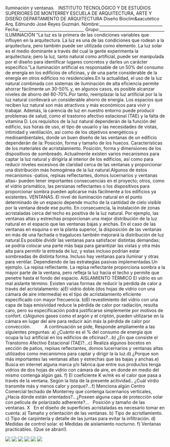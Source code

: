  Iluminación y ventanas.   INSTITUTO TECNOLÓGICO Y DE ESTUDIOS SUPERIORES DE MONTERREY ESCUELA DE ARQUITECTURA, ARTE Y DISEÑO DEPARTAMENTO DE ARQUITECTURA Diseño Bioclim&aacutetico Arq. Edmundo José Reyes Guzmán. Nombre:_______________________________ Fecha:________________________________ Grupo:________________________________ ILUMINACIÓN "La luz es la primera de las condiciones variables que influyen en la arquitectura. La luz es una de las condiciones que rodean a la arquitectura, pero también puede ser utilizada como elemento. La luz solar es el medio dominante a través del cual la gente experimenta la arquitectura; pero la luz, tanto natural como artificial, puede ser manipulada por el diseño para identificar lugares concretos y darles un carácter específico."La iluminación artificial es responsable de un 50% del consumo de energía en los edificios de oficinas, y de una parte considerable de la energía en otros edificios no residenciales.En la actualidad, el uso de la luz natural combinada con sistemas de iluminación de alta eficiencia permite ahorrar fácilmente un 30-50% y, en algunos casos, es posible alcanzar niveles de ahorro del 60-70%.Por tanto, reemplazar la luz artificial por la la luz natural conllevará un considerable ahorro de energía. Los espacios que reciben luz natural son más atractivos y más económicos para vivir y trabajar. Además, la carencia de luz en nuestro entorno puede producir problemas de salud, como el trastorno afectivo estacional (TAE) y la falta de vitamina D. Los requisitos de la luz natural dependerán de la función del edificio, sus horas de uso, el tipo de usuario y las necesidades de vistas, intimidad y ventilación, así como de los objetivos energéticos y medioambientales, donde un buen diseño de las ventanas de un edificio dependerán de la: Posición, forma y tamaño de los huecos. Características de los materiales de acristalamiento. Posición, forma y dimensiones de los dispositivos de sombreado. Actualmente existen varios mecanismos para captar la luz natural y dirigirla al interior de los edificios, así como para reducir niveles excesivos de claridad cerca de las ventanas y proporcionar una distribución más homogénea de la luz natural.Algunos de éstos mecanismos -patios, repisas reflectantes, domos lucernarios y ventanas altas- pueden tener importantes consecuencias en el proyecto; otros, como el vidrio prismático, las persianas reflectantes o los dispositivos para proporcionar sombra pueden aplicarse más fácilmente a los edificios ya existentes. VENTANAS. El nivel de iluminación natural en el punto determinado de un espacio depende mucho de la cantidad de cielo visible por la ventana desde ese punto. En consecuencia, la instalación de zonas acristaladas cerca del techo es positiva de la luz natural. Por ejemplo, las ventanas altas y estrechas proporcionan una mejor distribución de la luz natural en el espacio que las ventanas bajas y anchas. En el caso de las ventanas en esquina o en la planta superior, la disposición de las ventanas en más de una fachada o tragaluces también mejorará la distribución de luz natural.Es posible dividir las ventanas para satisfacer distintas demandas; se podría colocar una parte más baja para garantizar las vistas y otra más alta para permitir la entrada de luz, y estas incluso podrían estar sombreadas de distinta forma. Incluso hay ventanas para iluminar y otras para ventilar. Dependiendo de las estrategias pasivas implementadas.Un ejemplo. La repisa reflectante. La repisa reflectante proporciona sombra a la mayor parte de la ventana, pero refleja la luz hacia el techo y permite que penetre hasta el fondo del espacio. AISLAMIENTO TÉRMICO El vidrio es un mal aislante término. Existen varias formas de reducir la pérdida de calor a través del acristalamento: a)El vidrio doble (dos hojas de vidrio con una cámara de aire intermedia) es el tipo de acristalamiento eficiente especificado con mayor frecuencia. b)El revestimiento del vidrio con una capa de baja emisividad reduce la pérdida de calor por radiación, resulta caro, pero su especificación podrá justificarse simplemente por motivos de confort. c)Algunos gases como el argón y el criptón, pueden utilizarse en la cámara en lugar del aire para reducir aún más la pérdida de calor por convección.           A continuación se pide, Responde ampliamente a las siguientes preguntas: a) ¿Cuánto es el % del consumo de energía que ocupa la luz artificial en los edificios de oficinas?...b) ¿En que consiste el Transtorno Afectivo Estacional (TAE)?...c) Realiza algunos bocetos en sección de patios, repisas reflectantes, domos lucernarios y ventanas altas utilizados como mecanismos para captar y dirigir la la luz.d) ¿Porque son más importantes las ventanas altas y estrechas que las bajas y anchas.e) Busca en internet alguna marca y/o fabrica que entre sus productos tenga vidrios de dos hojas de vidrio con cámara de aire, en donde en medio del mismo contenga algún gas. f) El coeficiente K w/mk es el calor que pasa a través de la ventana. Según la lista de la presente acitividad.. ¿Cuál virdio transmite más y menos calor y porque?...f) Menciona algún Centro Comercial techado de Monterrey que contenga lucernarios verticales, ¿Hacia dónde están orientados?.. ¿Poseen alguna capa de protección solar con película de polarizado adherente?...   Posición y tamaño de las ventanas. X   En el diseño de superficies acristaladas es necesario tomar en cuenta: a) Tamaño y orientación de las ventanas. b) Tipo de acristlamiento. c) Tipo de carpintería y detalle de las juntas para evitar la infiltración. d) Medidas de control solar. e) Medidas de aislamiento nocturno. f) Ventanas practicables. (Que se abran!). 

![](./content/4/M4.50/ilumina.7.jpg)
![](./content/4/M4.50/ilumina.02.jpg)
![](./content/4/M4.50/ilumina.vidrio.2.jpg)
![](./content/4/M4.50/ilumina.01.jpg)
![](./content/4/M4.50/sugerencias.gif)
![](./content/4/M4.50/ilumina.01.jpg)
